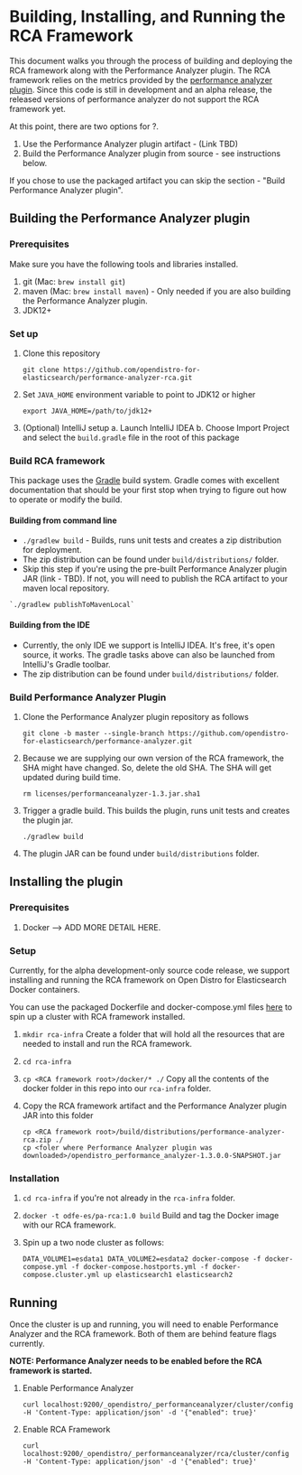 # Building, Installing, and Running the RCA Framework

This document walks you through the process of building and deploying the RCA framework along with the Performance Analyzer plugin. The RCA framework relies on the metrics provided by the [performance analyzer plugin](https://github.com/opendistro-for-elasticsearch/performance-analyzer). Since this code is still in development and an alpha release, the released versions of performance analyzer do not support the RCA framework yet. 
   
At this point, there are two options for ?.
1. Use the Performance Analyzer plugin artifact - (Link TBD)
2. Build the Performance Analyzer plugin from source - see instructions below.
   
If you chose to use the packaged artifact you can skip the section - "Build Performance Analyzer plugin".
    
 ## Building the Performance Analyzer plugin
 
 ### Prerequisites
 Make sure you have the following tools and libraries installed.
 1. git (Mac: `brew install git`)
 2. maven (Mac: `brew install maven`) - Only needed if you are also building the Performance Analyzer plugin.
 3. JDK12+
 
 ### Set up
 1. Clone this repository
 
    `git clone https://github.com/opendistro-for-elasticsearch/performance-analyzer-rca.git`
    
 2. Set `JAVA_HOME` environment variable to point to JDK12 or higher
 
    `export JAVA_HOME=/path/to/jdk12+`
 
 3. (Optional) IntelliJ setup
    a. Launch IntelliJ IDEA
    b. Choose Import Project and select the `build.gradle` file in the root of this package
 
### Build RCA framework
This package uses the [Gradle](https://docs.gradle.org/current/userguide/userguide.html) build system. Gradle comes with excellent documentation that should be your first stop when trying to figure out how to operate or modify the build.
#### Building from command line
   * `./gradlew build` - Builds, runs unit tests and creates a zip distribution for deployment.
   * The zip distribution can be found under `build/distributions/` folder.
   * Skip this step if you're using the pre-built Performance Analyzer plugin JAR (link - TBD). If
    not, you will need to publish the RCA artifact to your maven local repository.
    
    `./gradlew publishToMavenLocal`
        
#### Building from the IDE
   * Currently, the only IDE we support is IntelliJ IDEA. It's free, it's open source, it works. The gradle tasks above can also be launched from IntelliJ's Gradle toolbar.
   * The zip distribution can be found under `build/distributions/` folder.
 
### Build Performance Analyzer Plugin
1. Clone the Performance Analyzer plugin repository as follows
 
    `git clone -b master --single-branch https://github.com/opendistro-for-elasticsearch/performance-analyzer.git`
    
2. Because we are supplying our own version of the RCA framework, the SHA might have changed. So, delete the old SHA. The SHA will get updated during build time.
 
    `rm licenses/performanceanalyzer-1.3.jar.sha1`

3. Trigger a gradle build. This builds the plugin, runs unit tests and creates the plugin jar.
 
    `./gradlew build`
    
4. The plugin JAR can be found under `build/distributions` folder.
 
## Installing the plugin
 
### Prerequisites

1. Docker --> ADD MORE DETAIL HERE.
 
### Setup

Currently, for the alpha development-only source code release, we support installing and running the RCA framework on Open Distro for Elasticsearch Docker containers.
  
You can use the packaged Dockerfile and docker-compose.yml files [here](./docker) to spin up a cluster with RCA framework installed.
  
1. `mkdir rca-infra` Create a folder that will hold all the resources that are needed to install and run the RCA framework.

2. `cd rca-infra`

3. `cp <RCA framework root>/docker/* ./` Copy all the contents of the docker folder in this repo into our `rca-infra` folder.

4. Copy the RCA framework artifact and the Performance Analyzer plugin JAR into this folder
 
    `cp <RCA framework root>/build/distributions/performance-analyzer-rca.zip ./`  
    `cp <foler where Performance Analyzer plugin was downloaded>/opendistro_performance_analyzer-1.3.0.0-SNAPSHOT.jar`
 
 ### Installation
 
 1. `cd rca-infra` if you're not already in the `rca-infra` folder.
 
 2. `docker -t odfe-es/pa-rca:1.0 build` Build and tag the Docker image with our RCA framework.
 
 3. Spin up a two node cluster as follows:
 
    `DATA_VOLUME1=esdata1 DATA_VOLUME2=esdata2 docker-compose -f docker-compose.yml -f docker-compose.hostports.yml -f docker-compose.cluster.yml up elasticsearch1 elasticsearch2`
 
 ## Running
 
Once the cluster is up and running, you will need to enable Performance Analyzer and the RCA framework. Both of them are behind feature flags currently.
 
 **NOTE: Performance Analyzer needs to be enabled before the RCA framework is started.**
  
 1. Enable Performance Analyzer
 
    `curl localhost:9200/_opendistro/_performanceanalyzer/cluster/config -H 'Content-Type: application/json' -d '{"enabled": true}' `
 
 2. Enable RCA Framework
 
    `curl localhost:9200/_opendistro/_performanceanalyzer/rca/cluster/config -H 'Content-Type: application/json' -d '{"enabled": true}' `
